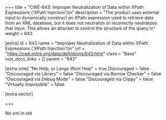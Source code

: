 +++
title = "CWE-643: Improper Neutralization of Data within XPath Expressions ('XPath Injection')\n"
description = "The product uses external input to dynamically construct an XPath expression used to retrieve data from an XML database, but it does not neutralize or incorrectly neutralizes that input. This allows an attacker to control the structure of the query.\n"
weight = 643

[extra]
id = 643
name = "Improper Neutralization of Data within XPath Expressions ('XPath Injection')\n"
url = "https://cwe.mitre.org/data/definitions/643.html"
class = "Base"
rust_docs_links = []
parent = "943"

[extra.vote]
"No Help, or Langs Wont Help" = true
Discouraged = false
"Discouraged via Library" = false
"Discouraged via Borrow Checker" = false
"Discouraged via Debug Mode" = false
"Discouraged via Clippy" = false
"Virtually Impossible" = false

[extra.vector]

+++

No xml in std